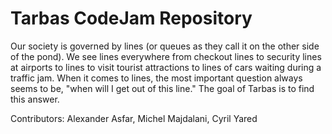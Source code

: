 # Tarbas CodeJam Repository

Our society is governed by lines (or queues as they call it on the other side of the pond). We see lines everywhere from checkout lines to security lines at airports to lines to visit tourist attractions to lines of cars waiting during a traffic jam. When it comes to lines, the most important question always seems to be, "when will I get out of this line." The goal of Tarbas is to find this answer.

Contributors: Alexander Asfar, Michel Majdalani, Cyril Yared
